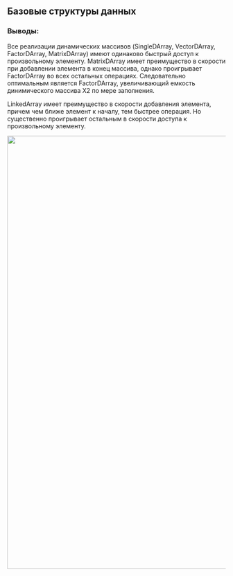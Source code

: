 <h2>Базовые структуры данных </h2>
<h3>Выводы:</h3>
<p>Все реализации динамических массивов (SingleDArray, VectorDArray, FactorDArray, MatrixDArray) имеют одинаково быстрый доступ к произвольному элементу. MatrixDArray имеет преимущество в скорости при добавлении элемента в конец массива, однако проигрывает FactorDArray
 во всех остальных операциях. Следовательно оптимальным является FactorDArray, увеличивающий емкость динимического массива X2 по мере заполнения.</p>
<p>LinkedArray имеет преимущество в скорости добавления элемента, причем чем ближе элемент к началу, тем быстрее операция. Но существенно проигрывает остальным в скорости доступа к произвольному элементу.</p>
<img src="https://github.com/letov/data-structures-and-algorithms-course-solutions/blob/main/10-basic-structures/images/1.png?raw=true" width="1000">
